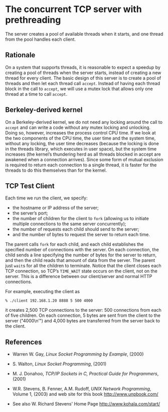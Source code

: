 # The concurrent TCP server with prethreading 

The server creates a pool of available threads when it starts, and one thread from the pool handles each client.

## Rationale

On a system that supports threads, it is reasonable to
expect a speedup by creating a pool of threads when the server starts, instead of
creating a new thread for every client. The basic design of this server is to create a pool
of threads and then let each thread call `accept`. Instead of having each thread block in
the call to `accept`, we will use a mutex lock that allows only
one thread at a time to call `accept`.

## Berkeley-derived kernel

On a Berkeley-derived kernel, we do not need any locking around the call to `accept` and can
write a code without any mutex locking and unlocking. Doing so, however,
increases the process control CPU time. If we look at the two components of the CPU time, the
user time and the system time, without any locking, the user time decreases (because the locking 
is done in the threads library, which executes in user space), but the system time increases
(the kernel’s thundering herd as all threads blocked in accept are awakened when a connection arrives). 
Since some form of mutual exclusion is required to return each connection to a
single thread, it is faster for the threads to do this themselves than for the kernel.


## TCP Test Client

Each time we run the client, we specify:
* the hostname or IP address of the server; 
* the server’s port;
* the number of children for the client to `fork` (allowing us to initiate multiple 
connections to the same server concurrently); 
* the number of requests each child should send to the server; 
* and the number of bytes to request the server to return each time.

The parent calls `fork` for each child, and each child establishes the specified number 
of connections with the server. On each connection, the child sends a line specifying
the number of bytes for the server to return, and then the child reads that amount of
data from the server. The parent just `wait`s for all the children to terminate. Notice
that the client closes each TCP connection, so TCP’s `TIME_WAIT` state occurs on the
client, not on the server. This is a difference between our client/server and normal
HTTP connections.

For example, executing the client as
```
% ./client 192.168.1.20 8888 5 500 4000
```
it creates 2,500 TCP connections to the server: 500 connections from each of five children. 
On each connection, 5 bytes are sent from the client to the server ("4000\n’") and
4,000 bytes are transferred from the server back to the client.


## References

* Warren W. Gay, _Linux Socket Programming by Example_, (2000)

* S. Walton, _Linux Socket Programming_, (2001)

* M. J. Donahoo, _TCP/IP Sockets in C, Practical Guide for Programmers_, (2001)

* W.R. Stevens, B. Fenner, A.M. Rudoff, _UNIX Network Programming_, Volume 1, (2003) and web site for this book http://www.unpbook.com/

* See also W. Richard Stevens' Home Page http://www.kohala.com/start/

